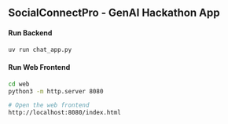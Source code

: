 ## SocialConnectPro - GenAI Hackathon App

#### Run Backend
```bash
uv run chat_app.py    
```

#### Run Web Frontend

```bash
cd web
python3 -m http.server 8080

# Open the web frontend
http://localhost:8080/index.html
```
